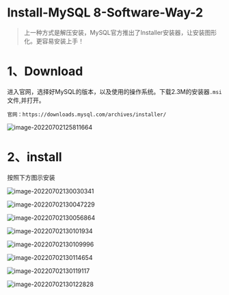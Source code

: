# Install-MySQL 8-Software-Way-2

> 上一种方式是解压安装，MySQL官方推出了Installer安装器，让安装图形化。更容易安装上手！

# 1、Download

进入官网，选择好MySQL的版本，以及使用的操作系统。下载2.3M的安装器`.msi`文件,并打开。

```
官网：https://downloads.mysql.com/archives/installer/
```

![image-20220702125811664](C:/Users/wangnaixing/AppData/Roaming/Typora/typora-user-images/image-20220702125811664.png)

# 2、install

按照下方图示安装

![image-20220702130030341](C:/Users/wangnaixing/AppData/Roaming/Typora/typora-user-images/image-20220702130030341.png)

![image-20220702130047229](C:/Users/wangnaixing/AppData/Roaming/Typora/typora-user-images/image-20220702130047229.png)

![image-20220702130056864](C:/Users/wangnaixing/AppData/Roaming/Typora/typora-user-images/image-20220702130056864.png)

![image-20220702130101934](C:/Users/wangnaixing/AppData/Roaming/Typora/typora-user-images/image-20220702130101934.png)

![image-20220702130109996](C:/Users/wangnaixing/AppData/Roaming/Typora/typora-user-images/image-20220702130109996.png)

![image-20220702130114654](C:/Users/wangnaixing/AppData/Roaming/Typora/typora-user-images/image-20220702130114654.png)

![image-20220702130119117](C:/Users/wangnaixing/AppData/Roaming/Typora/typora-user-images/image-20220702130119117.png)

![image-20220702130122828](C:/Users/wangnaixing/AppData/Roaming/Typora/typora-user-images/image-20220702130122828.png)



